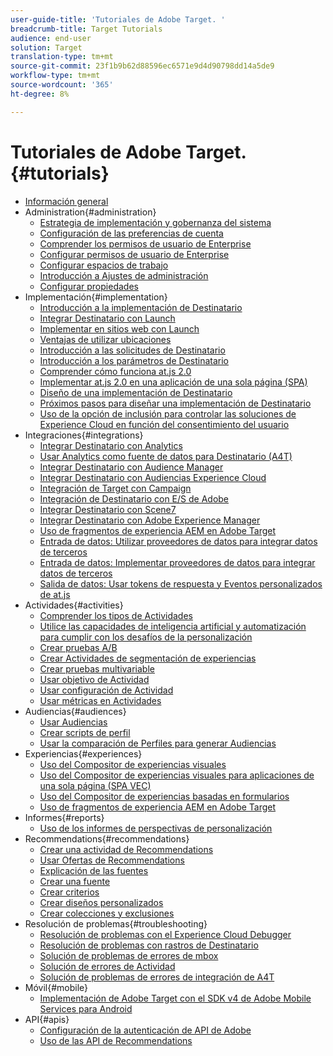 ```yaml
---
user-guide-title: 'Tutoriales de Adobe Target. '
breadcrumb-title: Target Tutorials
audience: end-user
solution: Target
translation-type: tm+mt
source-git-commit: 23f1b9b62d88596ec6571e9d4d90798dd14a5de9
workflow-type: tm+mt
source-wordcount: '365'
ht-degree: 8%

---
```



# Tutoriales de Adobe Target.  {#tutorials}

+ [Información general](../overview.md)
+ Administration{#administration}
   + [Estrategia de implementación y gobernanza del sistema](../dev101/1.1-implementation-strategy-sys-governance.md)
   + [Configuración de las preferencias de cuenta](../administration/set-up-account-preferences.md)
   + [Comprender los permisos de usuario de Enterprise](../administration/understanding-enterprise-user-permissions.md)
   + [Configurar permisos de usuario de Enterprise](../dev101/1.2-configure-ent-user-permissions.md)
   + [Configurar espacios de trabajo](../administration/set-up-workspaces.md)
   + [Introducción a Ajustes de administración](../dev101/1.3-intro-to-admin-setup.md)
   + [Configurar propiedades](../administration/set-up-properties.md)
+ Implementación{#implementation}
   + [Introducción a la implementación de Destinatario](../dev101/2.1-intro-to-target-implementation.md)
   + [Integrar Destinatario con Launch](../dev101/3.1-target-launch.md)
   + [Implementar en sitios web con Launch](https://docs.adobe.com/content/help/en/experience-cloud/implementing-in-websites-with-launch/index.html)
   + [Ventajas de utilizar ubicaciones](../dev101/2.2-benefits-of-locations.md)
   + [Introducción a las solicitudes de Destinatario](../dev101/2.3-intro-to-target-requests.md)
   + [Introducción a los parámetros de Destinatario](../dev101/2.4-intro-to-target-params.md)
   + [Comprender cómo funciona at.js 2.0](../implementation/understanding-how-atjs-20-works.md)
   + [Implementar at.js 2.0 en una aplicación de una sola página (SPA)](../implementation/implement-atjs-20-in-a-single-page-application.md)
   + [Diseño de una implementación de Destinatario](../dev101/2.5-design-target-implementation.md)
   + [Próximos pasos para diseñar una implementación de Destinatario](../dev101/2.6-next-steps-design-target-implementation.md)
   + [Uso de la opción de inclusión para controlar las soluciones de Experience Cloud en función del consentimiento del usuario](https://docs.adobe.com/content/help/en/core-services-learn/tutorials/id-service/use-opt-in-to-control-experience-cloud-activities-based-on-user-consent.html)
+ Integraciones{#integrations}
   + [Integrar Destinatario con Analytics](../dev101/3.2-target-analytics.md)
   + [Usar Analytics como fuente de datos para Destinatario (A4T)](../integrations/use-analytics-as-a-data-source-a4t.md)
   + [Integrar Destinatario con Audience Manager](../dev101/3.3-target-dmp.md)
   + [Integrar Destinatario con Audiencias Experience Cloud](../dev101/3.4-target-exc-audiences.md)
   + [Integración de Target con Campaign](../dev101/3.6-target-campaign.md)
   + [Integración de Destinatario con E/S de Adobe](../dev101/3.7-target-io.md)
   + [Integrar Destinatario con Scene7](../dev101/3.8-target-scene7.md)
   + [Integrar Destinatario con Adobe Experience Manager](../dev101/3.5-target-aem.md)
   + [Uso de fragmentos de experiencia AEM en Adobe Target](https://helpx.adobe.com/experience-manager/kt/sites/using/experience-fragment-target-offer-feature-video-use.html)
   + [Entrada de datos: Utilizar proveedores de datos para integrar datos de terceros](../integrations/use-data-providers-to-integrate-third-party-data.md)
   + [Entrada de datos: Implementar proveedores de datos para integrar datos de terceros](../integrations/implement-data-providers-to-integrate-third-party-data.md)
   + [Salida de datos: Usar tokens de respuesta y Eventos personalizados de at.js](../integrations/use-response-tokens-and-atjs-custom-events.md)
+ Actividades{#activities}
   + [Comprender los tipos de Actividades](../activities/understanding-the-types-of-activities.md)
   + [Utilice las capacidades de inteligencia artificial y automatización para cumplir con los desafíos de la personalización](../activities/use-the-artificial-intelligence-and-automation-capabilities-to-meet-the-challenges-of-personalization.md)
   + [Crear pruebas A/B](../activities/create-ab-tests.md)
   + [Crear Actividades de segmentación de experiencias](../activities/create-experience-targeting-activities.md)
   + [Crear pruebas multivariable](../activities/create-multivariate-tests.md)
   + [Usar objetivo de Actividad](../activities/use-activity-targeting.md)
   + [Usar configuración de Actividad](../activities/use-activity-settings.md)
   + [Usar métricas en Actividades](../activities/use-metrics-in-activities.md)
+ Audiencias{#audiences}
   + [Usar Audiencias](../audiences/use-audiences.md)
   + [Crear scripts de perfil](../audiences/create-profile-scripts.md)
   + [Usar la comparación de Perfiles para generar Audiencias](../audiences/use-profile-comparison-to-build-audiences.md)
+ Experiencias{#experiences}
   + [Uso del Compositor de experiencias visuales](../experiences/use-the-visual-experience-composer.md)
   + [Uso del Compositor de experiencias visuales para aplicaciones de una sola página (SPA VEC)](../experiences/use-the-visual-experience-composer-for-single-page-applications.md)
   + [Uso del Compositor de experiencias basadas en formularios](../experiences/use-the-form-based-experience-composer.md)
   + [Uso de fragmentos de experiencia AEM en Adobe Target](https://helpx.adobe.com/experience-manager/kt/sites/using/experience-fragment-target-offer-feature-video-use.html)
+ Informes{#reports}
   + [Uso de los informes de perspectivas de personalización](../reports/use-the-personalization-insights-reports.md)
+ Recommendations{#recommendations}
   + [Crear una actividad de Recommendations](../recommendations/create-a-recommendations-activity.md)
   + [Usar Ofertas de Recommendations](../recommendations/use-recommendations-offers.md)
   + [Explicación de las fuentes](../recommendations/understanding-feeds.md)
   + [Crear una fuente](../recommendations/create-a-feed.md)
   + [Crear criterios](../recommendations/create-criteria.md)
   + [Crear diseños personalizados](../recommendations/create-custom-designs.md)
   + [Crear colecciones y exclusiones](../recommendations/create-collections-and-exclusions.md)
+ Resolución de problemas{#troubleshooting}
   + [Resolución de problemas con el Experience Cloud Debugger](../troubleshooting/troubleshoot-with-the-experience-cloud-debugger.md)
   + [Resolución de problemas con rastros de Destinatario](../troubleshooting/troubleshoot-with-target-traces.md)
   + [Solución de problemas de errores de mbox](../dev101/4.1-troubleshoot-mbox-errors.md)
   + [Solución de errores de Actividad](../dev101/4.2-troubleshoot-activity-errors.md)
   + [Solución de problemas de errores de integración de A4T](../dev101/4.3-troubleshoot-integration-errors.md)
+ Móvil{#mobile}
   + [Implementación de Adobe Target con el SDK v4 de Adobe Mobile Services para Android](../mobile-v4/overview.md)
+ API{#apis}
   + [Configuración de la autenticación de API de Adobe](../apis/configure-io-target-integration.md)
   + [Uso de las API de Recommendations](https://docs.adobe.com/content/help/en/target-learn/recommendations-api-tutorial/recs-api-overview.html)
